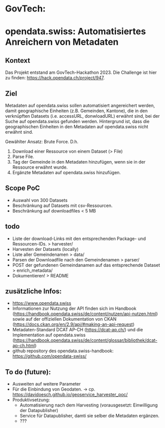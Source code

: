 # GovTech: 

# opendata.swiss: Automatisiertes Anreichern von Metadaten

## Kontext
Das Projekt entstand am GovTech-Hackathon 2023. Die Challenge ist hier zu finden: https://hack.opendata.ch/project/947.

## Ziel
Metadaten auf opendata.swiss sollen automatisiert angereichert werden, damit geographische Einheiten (z.B. Gemeinden, Kantone), die in den verknüpften Datasets (i.e. accessURL, donwloadURL) erwähnt sind, bei der Suche auf opendata.swiss gefunden werden. Hintergrund ist, dass die geographischen Einheiten in den Metadaten auf opendata.swiss nicht erwähnt sind.

Gewählter Ansatz: Brute Force. D.h. 
1. Download einer Ressource von einem Dataset (> File)
2. Parse File.
3. Tag der Gemeinde in den Metadaten hinzufügen, wenn sie in der Ressource erwähnt wurde.
4. Ergänzte Metadaten auf opendata.swiss hinzufügen.


## Scope PoC
- Auswahl von 300 Datasets
- Beschränkung auf Datasets mit csv-Ressourcen.
- Beschränkung auf downloadfiles < 5 MB


## todo

- Liste der download-Links mit den entsprechenden Package- und Ressourcen-IDs. > harvester/
- Harvesten der Datasets (locally)
- Liste aller Gemeindenamen > data/
- Parsen der Downloadfile nach den Gemeindenamen > parser/
- POST der gefundenen Gemeindanamen auf das entsprechende Dataset > enrich_metadata/
- Dokumentieren! > README


## zusätzliche Infos: 

- https://www.opendata.swiss
- Informationen zur Nutzung der API finden sich im Handbook (https://handbook.opendata.swiss/de/content/nutzen/api-nutzen.html) sowie auf der offiziellen Dokumentation von CKAN (https://docs.ckan.org/en/2.9/api/#making-an-api-request)
- Metadaten-Standard DCAT AP-CH (https://dcat-ap.ch/) und die Implementation auf opendata.swiss (https://handbook.opendata.swiss/de/content/glossar/bibliothek/dcat-ap-ch.html)
- github repository des opendata.swiss-handbook: https://github.com/opendata-swiss/

## To do (future):

- Ausweiten auf weitere Parameter
- Für die Einbindung von Geodaten. -> cp. https://davidoesch.github.io/geoservice_harvester_poc/
- Produktivsetzung: 
  - Automatisierung nach dem Harvesting (vorausgesetzt: Einwilligung der Datapublisher)
  - Service für Datapublisher, damti sie selber die Metadaten ergänzen.  
  - ???
